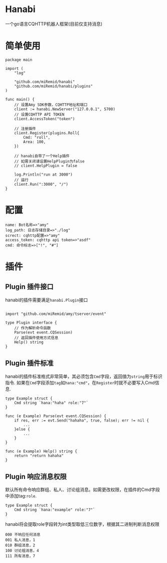 # Hanabi
一个go语言CQHTTP机器人框架(目前仅支持消息)

# 简单使用
```golang
package main

import (
	"log"

	"github.com/miRemid/hanabi"
	"github.com/miRemid/hanabi/plugins"
)

func main() {
    // 设置Amy SDK参数，CQHTTP地址和端口
    client := hanabi.NewServer("127.0.0.1", 5700)
    // 设置CQHTTP API TOKEN
    client.AccessToken("token")
    
    // 注册插件
    client.Register(plugins.Roll{
        Cmd: "roll",
        Area: 100,
    })

    // hanabi自带了一个Help插件
    // 如需关闭请设置HelpPlugin为false
    // client.HelpPlugin = false

    log.Println("run at 3000")
    // 运行
    client.Run(":3000", "/")
}
```
# 配置
    name: Bot名称=>"amy"
    log_path: 日志存储目录=>"./log"
    screct: cqhttp配置=>"amy"
    access_token: cqhttp api token=>"asdf"
    cmd: 命令标志=>["!", "#"]
# 插件
## Plugin 插件接口
hanabi的插件需要满足`hanabi.Plugin`接口
```golang

import "github.com/miRemid/amy/tserver/event"

type Plugin interface {
    // 作为解析命令函数
    Parse(evt event.CQSession)
    // 返回插件使用方式信息
    Help() string
}
```
## Plugin 插件标准
hanabi的插件标准格式非常简单，其必须包含`Cmd`字段，返回值为`string`用于标识指令.
如果在`Cmd`字段添加`tag`如`hana:"cmd"`，在`Register`时就不必要写入Cmd信息.
```golang
type Example struct {
    Cmd string `hana:"haha" role:"7"`
}

func (e Example) Parse(evt event.CQSession) {
    if res, err := evt.Send("hahaha", true, false); err != nil {
        ...
    }else {
        ...
    }
}

func (e Example) Help() string {
    return "return hahaha"
}
```
## Plugin 响应消息权限
默认所有命令响应群组、私人、讨论组消息。如需更改权限，在插件的Cmd字段中添加tag:`role`.
```golang
type Example struct {
    Cmd string `hana:"example" role:"7"`
}
```
hanabi将会提取role字段转为int类型取低三位数字，根据其二进制判断消息权限

    000 不响应任何消息
    001 私人消息，1
    010 群组消息，2
    100 讨论祖消息，4
    111 所有消息，7